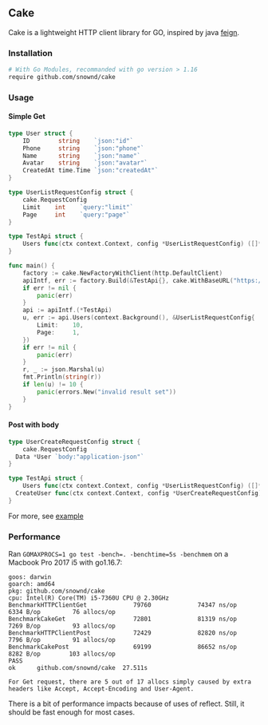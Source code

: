 ## Cake

Cake is a lightweight HTTP client library for GO, inspired by java [feign](https://github.com/OpenFeign/feign).


### Installation

```bash
# With Go Modules, recommanded with go version > 1.16
require github.com/snownd/cake
```

### Usage

#### Simple Get

```go
type User struct {
	ID        string    `json:"id"`
	Phone     string    `json:"phone"`
	Name      string    `json:"name"`
	Avatar    string    `json:"avatar"`
	CreatedAt time.Time `json:"createdAt"`
}

type UserListRequestConfig struct {
	cake.RequestConfig
	Limit    int    `query:"limit"`
	Page     int    `query:"page"`
}

type TestApi struct {
	Users func(ctx context.Context, config *UserListRequestConfig) ([]*User, error) `method:"GET" url:"/users"`
}

func main() {
	factory := cake.NewFactoryWithClient(http.DefaultClient)
	apiIntf, err := factory.Build(&TestApi{}, cake.WithBaseURL("https://{id}.mockapi.io/api/v1"))
	if err != nil {
		panic(err)
	}
	api := apiIntf.(*TestApi)
	u, err := api.Users(context.Background(), &UserListRequestConfig{
		Limit:    10,
		Page:     1,
	})
	if err != nil {
		panic(err)
	}
	r, _ := json.Marshal(u)
	fmt.Println(string(r))
	if len(u) != 10 {
		panic(errors.New("invalid result set"))
	}
}

```

#### Post with body

```go
type UserCreateRequestConfig struct {
	cake.RequestConfig
  Data *User `body:"application-json"`
}

type TestApi struct {
	Users func(ctx context.Context, config *UserListRequestConfig) ([]*User, error) `method:"GET" url:"/users"`
  CreateUser func(ctx context.Context, config *UserCreateRequestConfig) ([]*User, error) `method:"POST" url:"/users"`
}
```

For more, see [example](./example/main.go)

### Performance

Ran `GOMAXPROCS=1 go test -bench=. -benchtime=5s -benchmem` on a Macbook Pro 2017 i5 with go1.16.7:

```
goos: darwin
goarch: amd64
pkg: github.com/snownd/cake
cpu: Intel(R) Core(TM) i5-7360U CPU @ 2.30GHz
BenchmarkHTTPClientGet             79760             74347 ns/op            6334 B/op         76 allocs/op
BenchmarkCakeGet                   72801             81319 ns/op            7269 B/op         93 allocs/op
BenchmarkHTTPClientPost            72429             82820 ns/op            7796 B/op         91 allocs/op
BenchmarkCakePost                  69199             86652 ns/op            8282 B/op        103 allocs/op
PASS
ok      github.com/snownd/cake  27.511s

For Get request, there are 5 out of 17 allocs simply caused by extra headers like Accept, Accept-Encoding and User-Agent.
```

There is a bit of performance impacts because of uses of reflect. Still, it should be fast enough for most cases.
